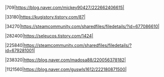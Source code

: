 |709|https://blog.naver.com/mickey90427/222662406615|<p>
|33180|https://kugistory.tistory.com/87|<p>
|34270|https://steamcommunity.com/sharedfiles/filedetails/?id=677086610|<p>
|282400|https://seleucos.tistory.com/1424|<p>
|225840|https://steamcommunity.com/sharedfiles/filedetails/?id=679281001|<p>
|238320|https://blog.naver.com/madosa88/220056378182|<p>
|1121560|https://blog.naver.com/guswls1612/222180871500|<p>
